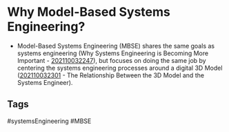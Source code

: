 # Why Model-Based Systems Engineering?

* Model-Based Systems Engineering (MBSE) shares the same goals as systems engineering (Why Systems Engineering is Becoming More Important - [202110032247](../202110032247)), but focuses on doing the same job by centering the systems engineering processes around a digital 3D Model ([202110032301](../202110032301) - The Relationship Between the 3D Model and the Systems Engineer).

## Tags
#systemsEngineering #MBSE
